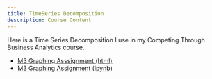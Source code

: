 ```yaml
---
title: TimeSeries Decomposition
description: Course Content
---
```

Here is a Time Series Decomposition I use in my Competing Through Business Analytics course.
- [M3 Graphing Asssignment (html)](M3Graphing.html)
- [M3 Graphing Assignment (ipynb)](M3Graphing.ipynb)
